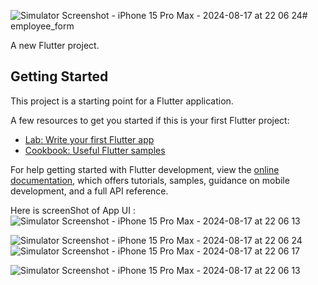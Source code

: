 ![Simulator Screenshot - iPhone 15 Pro Max - 2024-08-17 at 22 06 24](https://github.com/user-attachments/assets/73c1e809-fbf9-4275-83af-8d3f75401d44)# employee_form

A new Flutter project.

## Getting Started

This project is a starting point for a Flutter application.

A few resources to get you started if this is your first Flutter project:

- [Lab: Write your first Flutter app](https://docs.flutter.dev/get-started/codelab)
- [Cookbook: Useful Flutter samples](https://docs.flutter.dev/cookbook)

For help getting started with Flutter development, view the
[online documentation](https://docs.flutter.dev/), which offers tutorials,
samples, guidance on mobile development, and a full API reference.

Here is screenShot of App UI :
![Simulator Screenshot - iPhone 15 Pro Max - 2024-08-17 at 22 06 13](https://github.com/user-attachments/assets/ad0851b6-60b3-4e56-8cec-5862f254c14e)

![Simulator Screenshot - iPhone 15 Pro Max - 2024-08-17 at 22 06 24](https://github.com/user-attachments/assets/8b1f79eb-bdfb-4cb1-9a69-e7fa1abca1dd)
![Simulator Screenshot - iPhone 15 Pro Max - 2024-08-17 at 22 06 17](https://github.com/user-attachments/assets/a1408611-30ed-4d8f-aae1-79bba0c146e0)

![Simulator Screenshot - iPhone 15 Pro Max - 2024-08-17 at 22 06 13](https://github.com/user-attachments/assets/4b8ed6d7-4a95-42b1-bd4a-55a9e9978191)
